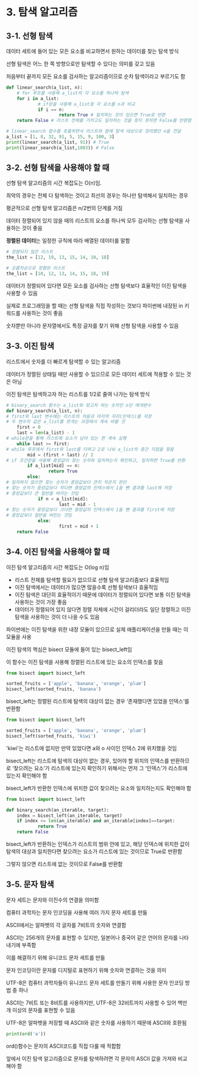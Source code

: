 # 3. 탐색 알고리즘

## 3-1. 선형 탐색

데이터 세트에 들어 있는 모든 요소를 비교하면서 원하는 데이터를 찾는 탐색 방식

선형 탐색은 어느 한 쪽 방향으로만 탐색할 수 있다는 의미를 갖고 있음

처음부터 끝까지 모든 요소를 검사하는 알고리즘이므로 순차 탐색이라고 부르기도 함

```python
def linear_search(a_list, n):
	# for 루프를 사용해 a_list의 각 요소를 하나씩 탐색
	for i in a_list:
			# if문을 사용해 a_list읭 각 요소를 n과 비교
			if i == n:
					return True # 일치하는 것이 있으면 True로 반환
	return False # 리스트 전체를 거치고도 일치하는 것을 찾지 못하면 False를 반환함

# linear_search 함수를 호출하면서 리스트와 함께 탐색 대상으로 정의했던 n을 전달
a_list = [1, 8, 32, 91, 5, 15, 9, 100, 3]
print(linear_search(a_list, 91)) # True
print(linear_search(a_list,1003)) # False
```

## 3-2. 선형 탐색을 사용해야 할 때

선형 탐색 알고리즘의 시간 복잡도는 O(n)임. 

최악의 경우는 전체 다 탐색하는 것이고 최선의 경우는 하나만 탐색해서 일치하는 경우

평균적으로 선형 탐색 알고리즘은 n/2번의 단계를 거침

데이터 정렬되어 있지 않을 때의 리스트의 요소를 하나씩 모두 검사하는 선형 탐색을 사용하는 것이 좋음

**정렬된 데이터**는 일정한 규칙에 따라 배열된 데이터를 말함

```python
# 정렬되지 않은 리스트
the_list = [12, 19, 13, 15, 14, 10, 18]

# 오름차순으로 정렬된 리스트
the_list = [10, 12, 13, 14, 15, 18, 19]
```

데이터가 정렬되어 있다면 모든 요소를 검사하는 선형 탐색보다 효율적인 이진 탐색을 사용할 수 있음

실제로 프로그래밍을 할 때는 선형 탐색을 직접 작성하는 것보다 파이썬에 내장된 in 키워드를 사용하는 것이 좋음

숫자뿐만 아니라 문자열에서도 특정 글자를 찾기 위해 선형 탐색을 사용할 수 있음

## 3-3. 이진 탐색

리스트에서 숫자를 더 빠르게 탐색할 수 있는 알고리즘

데이터가 정렬된 상태일 때만 사용할 수 있으므로 모든 데이터 세트에 적용할 수 있는 것은 아님

이진 탐색은 탐색하고자 하는 리스트를 1/2로 줄여 나가는 탐색 방식 

```python
# binary_search 함수는 a_list와 찾고자 하는 숫자인 n인 매개변수
def binary_search(a_list, n):
# first와 last 변수에는 리스트의 처음과 마지막 자리(인덱스)를 저장
# 두 변수의 값은 a_list를 쪼개는 과정에서 계속 바뀔 것
	first = 0
	last = len(a_list) - 1
# while문을 통해 리스트에 요소가 남아 있는 한 계속 실행
	while last >= first:
# while 루프에서 first와 last를 더하고 2로 나눠 a_list의 중간 지점을 찾음
		mid = (first + last) // 2
# if 조건문을 사용해 중앙값이 찾는 숫자와 일치하는지 확인하고, 일치하면 True를 반환
		if a_list[mid] == n:
				return True
		else:
# 일치하지 않으면 찾는 숫자가 중앙값보다 큰지 작은지 판단
# 찾는 숫자가 중앙값보다 작다면 중앙값의 인덱스에서 1을 뺀 결과를 last에 저장
# 중앙값보다 큰 절반을 버리는 것임
			if n < a_list[mid]:
					last = mid - 1
# 찾는 숫자가 중앙값보다 크다면 중앙값의 인덱스에서 1을 뺀 결과를 first에 저장
# 중앙값보다 절반을 버린는 것임
			else:
					first = mid + 1
	return False
```

## 3-4. 이진 탐색을 사용해야 할 때

이진 탐색 알고리즘의 시간 복잡도는 O(log n)임

- 리스트 전체를 탐색할 필요가 없으므로 선형 탐색 알고리즘보다 효율적임
- 이진 탐색에서는 데이터가 많으면 많을수록 선형 탐색보다 효율적임
- 이진 탐색은 대단히 효율적이기 때문에 데이터가 정렬되어 있다면 보통 이진 탐색을 사용하는 것이 가장 좋음
- 데이터가 정렬되어 있지 않다면 정렬 자체에 시간이 걸리더라도 일단 정렬하고 이진 탐색을 사용하는 것이 더 나을 수도 있음

파이썬에는 이진 탐색을 위한 내장 모듈이 있으므로 실제 애플리케이션을 만들 때는 이 모듈을 사용

이진 탐색의 핵심은 bisect 모듈에 들어 있는 bisect_left임

이 함수는 이진 탐색을 사용해 정렬된 리스트에 있는 요소의 인덱스를 찾음

```python
from bisect import bisect_left

sorted_fruits = ['apple', 'banana', 'orange', 'plum']
bisect_left(sorted_fruits, 'banana')
```

bisect_left는 정렬된 리스트에 탐색의 대상이 없는 경우 ‘존재했다면 있었을 인덱스’를 반환함

```python
from bisect import bisect_left

sorted_fruits = ['apple', 'banana', 'orange', 'plum']
bisect_left(sorted_fruits, 'kiwi')
```

'kiwi'는 리스트에 없지만 만약 있었다면 a와 o 사이인 인덱스 2에 위치했을 것임

bisect_left는 리스트에 탐색의 대상이 없는 경우, 있어야 할 위치의 인덱스를 반환하므로 ‘찾으려는 요소’가 리스트에 있는지 확인하기 위해서는 먼저 그 ‘인덱스’가 리스트에 있는지 확인해야 함

bisect_left가 반환한 인덱스에 위치한 값이 찾으려는 요소와 일치하는지도 확인해야 함

```python
from bisect import bisect_left

def binary_search(an_iterable, target):
	index = bisect_left(an_iterable, target)
	if index <= len(an_iterable) and an_iterable[index]==target:
			return True
	return False
```

bisect_left가 반환하는 인덱스가 리스트의 범위 안에 있고, 해당 인덱스에 위치한 값이 탐색의 대상과 일치한다면 찾으려는 요소가 리스트에 있는 것이므로 True로 반환함

그렇지 않으면 리스트에 없는 것이므로 False를 반환함

## 3-5. 문자 탐색

문자 세트는 문자와 이진수의 연결을 의미함

컴퓨터 과학자는 문자 인코딩을 사용해 여러 가지 문자 세트를 만듦

ASCII에서는 알파벳의 각 글자를 7비트의 숫자와 연결함

ASCII는 256개의 문자를 표현할 수 있지만, 일본어나 중국어 같은 언어의 문자를 나타내기에 부족함

이를 해결하기 위해 유니코드 문자 세트를 만듦

문자 인코딩이란 문자를 디지털로 표현하기 위해 숫자와 연결하는 것을 의미

UTF-8은 컴퓨터 과학자들이 유니코드 문자 세트를 만들기 위해 사용한 문자 인코딩 방법 중 하나

ASCII는 7비트 또는 8비트를 사용하지만, UTF-8은 32비트까지 사용할 수 있어 백만 개 이상의 문자를 표현할 수 있음

UTF-8은 알파벳을 저장할 때 ASCII와 같은 숫자를 사용하기 때문에 ASCII와 호환됨

```python
print(ord('a'))
```

ord()함수는 문자의 ASCII코드를 직접 다룰 때 적합함

앞에서 이진 탐색 알고리즘으로 문자를 탐색하려면 각 문자의 ASCII 값을 가져와 비교해야 함